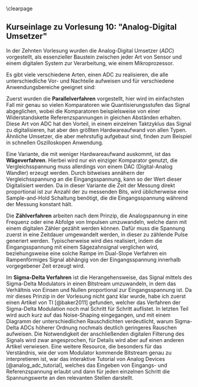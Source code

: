 \clearpage
## Kurseinlage zu Vorlesung 10: "Analog-Digital Umsetzer"

In der Zehnten Vorlesung wurden die Analog-Digital Umsetzer (*ADC*) vorgestellt,
als essenzieller Baustein zwischen jeder Art von Sensor und einem digitalen
System zur Verarbeitung, wie einem Mikroprozessor. 

Es gibt viele verschiedene Arten, einen ADC zu realisieren, die alle unterschiedliche Vor- und Nachteile aufweisen und für verschiedene Anwendungsbereiche geeignet sind:

Zuerst wurden die **Parallelverfahren** vorgestellt, hier wird im einfachsten
Fall mir genau so vielen Komparatoren wie Quantisierungsstufen das Signal
abgeglichen, wobei die Komparatoren beispielsweise von einer Widerstandskette
Referenzspannungen in gleichen Abständen erhalten. Diese Art von ADC hat den
Vorteil, in einem einzelnen Taktzyklus das Signal zu digitalisieren, hat aber
den größten Hardwareaufwand von allen Typen. Ähnliche Umsetzer, die aber
mehrstufig aufgebaut sind, finden zum Beispiel in schnellen Oszilloskopen
Anwendung.

Eine Variante, die mit weniger Hardwareaufwand auskommt, ist das
**Wägeverfahren**. Hierbei wird nur ein einziger Komparator genutzt, die
Vergleichsspannung muss allerdings von einem DAC (Digital-Analog Wandler)
erzeugt werden. Durch bitweises annähern der Vergleichsspannung an die
Eingangsspannung, kann so der Wert dieser Digitalisiert werden. Da in dieser
Variante die Zeit der Messung direkt proportional ist zur Anzahl der zu
messenden Bits, wird üblicherweise eine Sample-and-Hold Schaltung benötigt, die
die Eingangsspannung während der Messung konstant hält.

Die **Zählverfahren** arbeiten nach dem Prinzip, die Analogspannung in eine
Frequenz oder eine Abfolge von Impulsen umzuwandeln, welche dann mit einem
digitalen Zähler gezählt werden können. Dafür muss die Spannung zuerst in eine
Zeitdauer umgewandelt werden, in dieser zu zählende Pulse generiert werden.
Typischerweise wird dies realisiert, indem die Eingangsspannung mit einem
Sägezahnsignal verglichen wird, beziehungsweise eine solche Rampe im Dual-Slope
Verfahren ein Rampenförmiges Signal abhängig von der Eingangsspannung innerhalb
vorgegebener Zeit erzeugt wird.

Im **Sigma-Delta Verfahren** ist die Herangehensweise, das Signal mittels des
Sigma-Delta Modulators in einen Bitstream umzuwandeln, in dem das Verhältnis von
Einsen und Nullen proportional zur Eingangsspannung ist. Da mir dieses Prinzip
in der Vorlesung nicht ganz klar wurde, habe ich zuerst einen Artikel von TI
[@baker2011] gefunden, welcher das Verfahren der Sigma-Delta Modulation noch mal
Schritt für Schritt auflistet. In letzten Teil wird auch kurz auf das
Noise-Shaping eingegangen, und mit einem Diagramm der unterschiedlichen
Rauschdichten verdeutlicht, warum Sigma-Delta ADCs höherer Ordnung nochmals
deutlich geringeres Rauschen aufweisen. Die Notwendigkeit der anschließenden
digitalen Filterung des Signals wird zwar angesprochen, für Details wird aber
auf einen anderen Artikel verwiesen. Eine weitere Resource, die besonders für
das Verständnis, wie der vom Modulator kommende Bitstream genau zu
interpretieren ist, war das interaktive Tutorial von Analog Devices
[@analog_adc_tutorial], welches das Eingeben von Eingangs- und Referenzspannung
erlaubt und dann für jeden einzelnen Schritt die Spannungswerte an den relevanten
Stellen darstellt.
